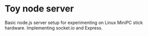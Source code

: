 Toy node server
===============

Basic node.js server setup for experimenting on Linux MiniPC stick hardware. Implementing socket.io and Express.
